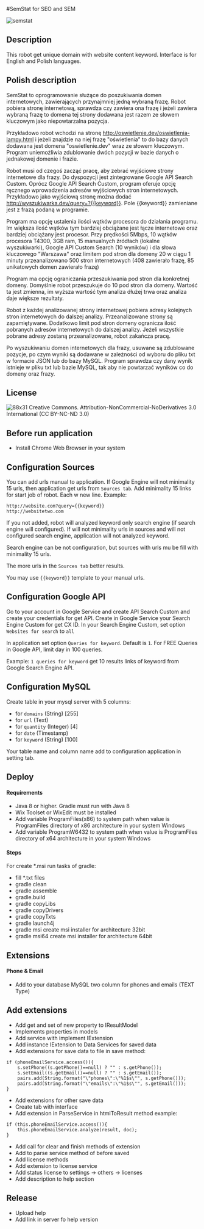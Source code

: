 #SemStat for SEO and SEM

![semstat](https://cloud.githubusercontent.com/assets/12084504/18876316/70449052-84c9-11e6-8359-4ddae7fbb030.jpg)

## Description
This robot get unique domain with website content keyword. Interface is for English and Polish languages.

## Polish description
SemStat to oprogramowanie służące do poszukiwania domen internetowych, zawierających przynajmniej jedną
wybraną frazę. Robot pobiera stronę internetową, sprawdza czy zawiera ona frazę i jeżeli zawiera wybraną frazę
to domena tej strony dodawana jest razem ze słowem kluczowym jako niepowtarzalna pozycja.

Przykładowo robot wchodzi na stronę http://oswietlenie.dev/oswietlenia-lampy.html i jeżeli znajdzie
na niej frazę "oświetlenia" to do bazy danych dodawana jest domena "oswietlenie.dev" wraz ze słowem kluczowym.
Program uniemożliwia zdublowanie dwóch pozycji w bazie danych o jednakowej domenie i frazie.

Robot musi od czegoś zacząć pracę, aby zebrać wyjściowe strony internetowe dla frazy. Do dyspozycji jest
zintegrowane Google API Search Custom. Oprócz Google API Search Custom, program oferuje opcję
ręcznego wprowadzenia adresów wyjściowych stron internetowych. Przykładowo jako wyjściową stronę
można dodać http://wyszukiwarka.dev/query=?{{keyword}}. Pole {{keyword}} zamieniane jest z 
frazą podaną w programie.

Program ma opcję ustalenia ilości wątków procesora do działania programu. Im większa ilość wątków
tym bardziej obciążane jest łącze internetowe oraz bardziej obciążany jest procesor. Przy prędkości
5Mbps, 10 wątków procesora T4300, 3GB ram, 15 manualnych źródłach (lokalne wyszukiwarki), Google API
Custom Search (10 wyników) i dla słowa kluczowego "Warszawa" oraz limitem pod stron dla domeny 20
w ciągu 1 minuty przeanalizowano 500 stron internetowych (408 zawierało frazę, 85 unikatowych domen zawierało frazę)

Program ma opcję ograniczania przeszukiwania pod stron dla konkretnej domeny. Domyślnie
robot przeszukuje do 10 pod stron dla domeny. Wartość ta jest zmienna, im wyższa wartość tym analiza dłużej
trwa oraz analiza daje większe rezultaty.

Robot z każdej analizowanej strony internetowej pobiera adresy kolejnych stron internetowych do dalszej
analizy. Przeanalizowane strony są zapamiętywane. Dodatkowo limit pod stron domeny ogranicza ilość
pobranych adresów internetowych do dalszej analizy. Jeżeli wszystkie pobrane adresy zostaną
przeanalizowane, robot zakańcza pracę.

Po wyszukiwaniu domen internetowych dla frazy, usuwane są zdublowane pozycje, po czym wyniki są dodawane 
w zależności od wyboru do pliku txt w formacie JSON lub do bazy MySQL. Program sprawdza czy dany wynik 
istnieje w pliku txt lub bazie MySQL, tak aby nie powtarzać wyników co do domeny oraz frazy.

## License

![88x31](https://cloud.githubusercontent.com/assets/12084504/18874988/46d29e30-84c4-11e6-97c7-0ffc2229e0eb.png)
Creative Commons. Attribution-NonCommercial-NoDerivatives 3.0 International (CC BY-NC-ND 3.0)

## Before run application
- Install Chrome Web Browser in your system

## Configuration Sources
You can add urls manual to application. If Google Engine will not minimality 15 urls, then application
get urls from ```Sources tab```. Add  minimality 15 links for start job of robot. Each w new line. Example:
```
http://website.com?query={{keyword}}
http://websitetwo.com
```

If you not added, robot will analyzed keyword only search engine (if search engine will configured).
If will not minimality urls in sources and will not configured search engine, application will not analyzed keyword.

Search engine can be not configuration, but sources with urls mu be fill with minimality 15 urls.

The more urls in the ```Sources tab``` better results.

You may use ```{{keyword}}``` template to your manual urls.

## Configuration Google API
Go to your account in Google Service and create API Search Custom and create
your credentials for get API. Create in Google Service your Search Engine Custom for get CX ID.
In your Search Engine Custom, set option ```Websites for search``` to ```all```

In application set option ```Queries for keyword```. Default is ```1```. 
For FREE Queries in Google API, limit day in 100 queries.

Example: ```1 queries for keyword``` get 10 results links of keyword from Google Search Engine API.

## Configuration MySQL
Create table in your mysql server with 5 columns:
- for ```domains``` (String) [255]
- for ```url``` (Text)
- for ```quantity``` (Integer) [4]
- for ```date``` (Timestamp)
- for ```keyword``` (String) [100]

Your table name and column name add to configuration application in setting tab.

## Deploy

#### Requirements

- Java 8 or higher. Gradle must run with Java 8
- Wix Toolset or WixEdit must be installed
- Add variable ProgramFiles(x86) to system path when value is ProgramFiles directory of x86 architecture in your system Windows
- Add variable ProgramW6432 to system path when value is ProgramFiles directory of x64 architecture in your system Windows

#### Steps

For create *.msi run tasks of gradle:

- fill *.txt files
- gradle clean
- gradle assemble
- gradle.build
- gradle copyLibs
- gradle copyDrivers
- gradle copyTxts
- gradle launch4j
- gradle msi create msi installer for architecture 32bit
- gradle msi64 create msi installer for architecture 64bit

## Extensions

#### Phone & Email
- Add to your database MySQL two column for phones and emails (TEXT Type)

## Add extensions

- Add get and set of new property to IResultModel
- Implements properties in models
- Add service with implement IExtension
- Add instance IExtension to Data Services for saved data
- Add extensions for save data to file in save method:
```
if (phoneEmailService.access()){
    s.setPhone((s.getPhone()==null) ? "" : s.getPhone());
    s.setEmail((s.getEmail()==null) ? "" : s.getEmail());
    pairs.add(String.format("\"phones\":\"%1$s\"", s.getPhone()));
    pairs.add(String.format("\"emails\":\"%1$s\"", s.getEmail()));
}
```
- Add extensions for other save data
- Create tab with interface
- Add extension in ParseService in htmlToResult method example:
```
if (this.phoneEmailService.access()){
    this.phoneEmailService.analyze(result, doc);
}
```
- Add call for clear and finish methods of extension
- Add to parse service method of before saved
- Add license methods
- Add extension to license service
- Add status license to settings -> others -> licenses
- Add description to help section

## Release
- Upload help
- Add link in server fo help version
